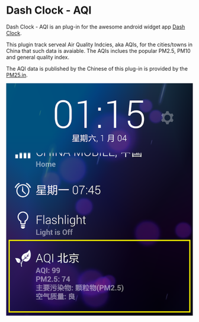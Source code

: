 Dash Clock - AQI
====================

Dash Clock - AQI is an plug-in for the awesome android widget app [Dash Clock](https://play.google.com/store/apps/details?id=net.nurik.roman.dashclock). 

This plugin track serveal Air Quality Indcies, aka AQIs, for the cities/towns in China that such data is avaiable. The AQIs inclues the popular PM2.5, PM10 and general quality index.

The AQI data is published by the Chinese of this plug-in is provided by the [PM25.in](http://pm25.in/).

![image](doc/screenshot.png)

